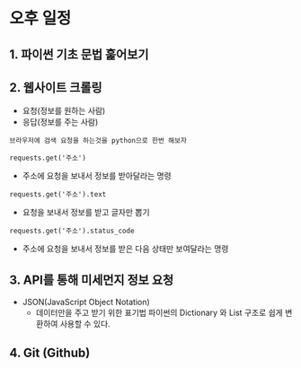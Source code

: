 # 오후 일정

## 1. 파이썬 기초 문법 훑어보기

## 2. 웹사이트 크롤링

* 요청(정보를 원하는 사람)
* 응답(정보를 주는 사람)

`브라우저에 검색 요청을 하는것을 python으로 한번 해보자`

`requests.get('주소')`

* 주소에 요청을 보내서 정보를 받아달라는 명령

`requests.get('주소').text`

* 요청을 보내서 정보를 받고 글자만 뽑기

`requests.get('주소').status_code`

* 주소에 요청을 보내서 정보를 받은 다음 상태만 보여달라는 명령



## 3. API를 통해 미세먼지 정보 요청

* JSON(JavaScript Object Notation)
  * 데이터만을 주고 받기 위한 표기법 파이썬의 Dictionary 와 List 구조로 쉽게 변환하여 사용할 수 있다.

## 4. Git (Github)

